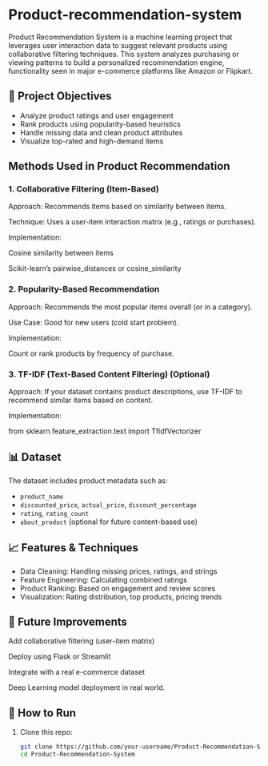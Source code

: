# Product-recommendation-system
Product Recommendation System is a machine learning project that leverages user interaction data to suggest relevant products using collaborative filtering techniques. This system analyzes purchasing or viewing patterns to build a personalized recommendation engine, functionality seen in major e-commerce platforms like Amazon or Flipkart.


## 📌 Project Objectives

- Analyze product ratings and user engagement
- Rank products using popularity-based heuristics
- Handle missing data and clean product attributes
- Visualize top-rated and high-demand items

 ## Methods Used in Product Recommendation
### 1. Collaborative Filtering (Item-Based)
Approach: Recommends items based on similarity between items.

Technique: Uses a user-item interaction matrix (e.g., ratings or purchases).

Implementation:

Cosine similarity between items

Scikit-learn’s pairwise_distances or cosine_similarity

### 2. Popularity-Based Recommendation
Approach: Recommends the most popular items overall (or in a category).

Use Case: Good for new users (cold start problem).

Implementation:

Count or rank products by frequency of purchase.

### 3. TF-IDF (Text-Based Content Filtering) (Optional)
Approach: If your dataset contains product descriptions, use TF-IDF to recommend similar items based on content.

Implementation:

from sklearn.feature_extraction.text import TfidfVectorizer

## 📊 Dataset

The dataset includes product metadata such as:
- `product_name`
- `discounted_price`, `actual_price`, `discount_percentage`
- `rating`, `rating_count`
- `about_product` (optional for future content-based use)

## 📈 Features & Techniques

- Data Cleaning: Handling missing prices, ratings, and strings
- Feature Engineering: Calculating combined ratings
- Product Ranking: Based on engagement and review scores
- Visualization: Rating distribution, top products, pricing trends

## 🔮 Future Improvements
Add collaborative filtering (user-item matrix)

Deploy using Flask or Streamlit

Integrate with a real e-commerce dataset

Deep Learning model deployment in real world.

## 🚀 How to Run

1. Clone this repo:
   ```bash
   git clone https://github.com/your-username/Product-Recommendation-System.git
   cd Product-Recommendation-System
